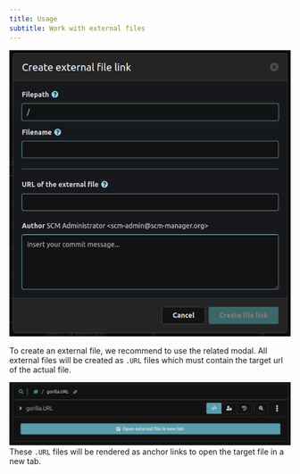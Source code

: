 ```yaml
---
title: Usage
subtitle: Work with external files
---
```

![Create new external file](assets/createModal.png)

To create an external file, we recommend to use the related modal. All external files will be created as `.URL` files which must contain the target url of the actual file.


![Open external file](assets/openFile.png)
These `.URL` files will be rendered as anchor links to open the target file in a new tab.
